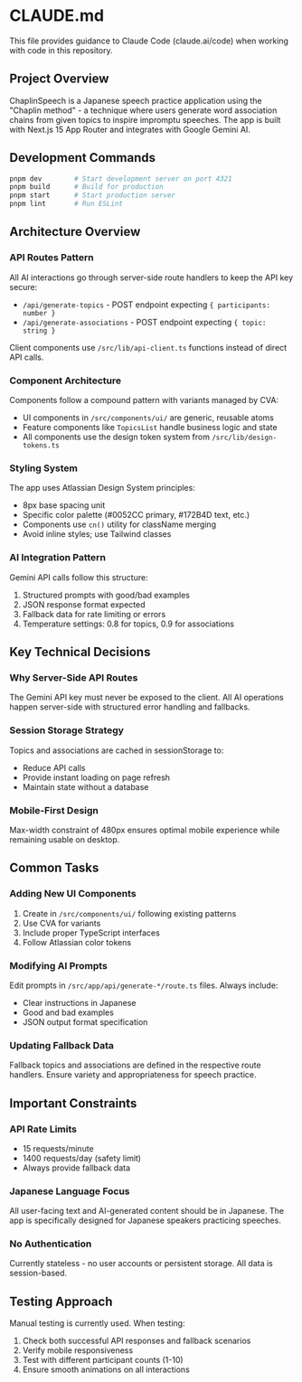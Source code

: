 # CLAUDE.md

This file provides guidance to Claude Code (claude.ai/code) when working with code in this repository.

## Project Overview

ChaplinSpeech is a Japanese speech practice application using the "Chaplin method" - a technique where users generate word association chains from given topics to inspire impromptu speeches. The app is built with Next.js 15 App Router and integrates with Google Gemini AI.

## Development Commands

```bash
pnpm dev        # Start development server on port 4321
pnpm build      # Build for production
pnpm start      # Start production server
pnpm lint       # Run ESLint
```

## Architecture Overview

### API Routes Pattern
All AI interactions go through server-side route handlers to keep the API key secure:
- `/api/generate-topics` - POST endpoint expecting `{ participants: number }`
- `/api/generate-associations` - POST endpoint expecting `{ topic: string }`

Client components use `/src/lib/api-client.ts` functions instead of direct API calls.

### Component Architecture
Components follow a compound pattern with variants managed by CVA:
- UI components in `/src/components/ui/` are generic, reusable atoms
- Feature components like `TopicsList` handle business logic and state
- All components use the design token system from `/src/lib/design-tokens.ts`

### Styling System
The app uses Atlassian Design System principles:
- 8px base spacing unit
- Specific color palette (#0052CC primary, #172B4D text, etc.)
- Components use `cn()` utility for className merging
- Avoid inline styles; use Tailwind classes

### AI Integration Pattern
Gemini API calls follow this structure:
1. Structured prompts with good/bad examples
2. JSON response format expected
3. Fallback data for rate limiting or errors
4. Temperature settings: 0.8 for topics, 0.9 for associations

## Key Technical Decisions

### Why Server-Side API Routes
The Gemini API key must never be exposed to the client. All AI operations happen server-side with structured error handling and fallbacks.

### Session Storage Strategy
Topics and associations are cached in sessionStorage to:
- Reduce API calls
- Provide instant loading on page refresh
- Maintain state without a database

### Mobile-First Design
Max-width constraint of 480px ensures optimal mobile experience while remaining usable on desktop.

## Common Tasks

### Adding New UI Components
1. Create in `/src/components/ui/` following existing patterns
2. Use CVA for variants
3. Include proper TypeScript interfaces
4. Follow Atlassian color tokens

### Modifying AI Prompts
Edit prompts in `/src/app/api/generate-*/route.ts` files. Always include:
- Clear instructions in Japanese
- Good and bad examples
- JSON output format specification

### Updating Fallback Data
Fallback topics and associations are defined in the respective route handlers. Ensure variety and appropriateness for speech practice.

## Important Constraints

### API Rate Limits
- 15 requests/minute
- 1400 requests/day (safety limit)
- Always provide fallback data

### Japanese Language Focus
All user-facing text and AI-generated content should be in Japanese. The app is specifically designed for Japanese speakers practicing speeches.

### No Authentication
Currently stateless - no user accounts or persistent storage. All data is session-based.

## Testing Approach

Manual testing is currently used. When testing:
1. Check both successful API responses and fallback scenarios
2. Verify mobile responsiveness
3. Test with different participant counts (1-10)
4. Ensure smooth animations on all interactions